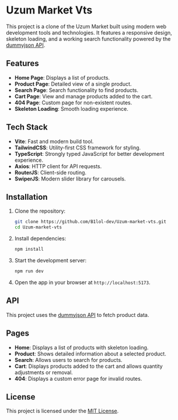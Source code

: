 # Uzum Market Vts

This project is a clone of the Uzum Market built using modern web development tools and technologies. It features a responsive design, skeleton loading, and a working search functionality powered by the [dummyjson API](https://dummyjson.com/).

## Features

- **Home Page**: Displays a list of products.
- **Product Page**: Detailed view of a single product.
- **Search Page**: Search functionality to find products.
- **Cart Page**: View and manage products added to the cart.
- **404 Page**: Custom page for non-existent routes.
- **Skeleton Loading**: Smooth loading experience.

## Tech Stack

- **Vite**: Fast and modern build tool.
- **TailwindCSS**: Utility-first CSS framework for styling.
- **TypeScript**: Strongly typed JavaScript for better development experience.
- **Axios**: HTTP client for API requests.
- **RouterJS**: Client-side routing.
- **SwiperJS**: Modern slider library for carousels.

## Installation

1. Clone the repository:

   ```bash
   git clone https://github.com/B1lol-dev/Uzum-market-vts.git
   cd Uzum-market-vts
   ```

2. Install dependencies:

   ```bash
   npm install
   ```

3. Start the development server:

   ```bash
   npm run dev
   ```

4. Open the app in your browser at `http://localhost:5173`.

## API

This project uses the [dummyjson API](https://dummyjson.com/) to fetch product data.

## Pages

- **Home**: Displays a list of products with skeleton loading.
- **Product**: Shows detailed information about a selected product.
- **Search**: Allows users to search for products.
- **Cart**: Displays products added to the cart and allows quantity adjustments or removal.
- **404**: Displays a custom error page for invalid routes.

## License

This project is licensed under the [MIT License](LICENSE).
